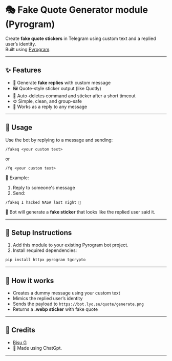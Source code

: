 # 🎭 Fake Quote Generator module (Pyrogram)

Create **fake quote stickers** in Telegram using custom text and a replied user’s identity.  
Built using [Pyrogram](https://docs.pyrogram.org/).

---

## ✨ Features

- 🔁 Generate **fake replies** with custom message
- 🖼️ Quote-style sticker output (like Quotly)
- 🧹 Auto-deletes command and sticker after a short timeout
- ⚙️ Simple, clean, and group-safe
- 💬 Works as a reply to any message

---

## 🚀 Usage

Use the bot by replying to a message and sending:

```
/fakeq <your custom text>
```
or
```
/fq <your custom text>
```

📌 Example:

1. Reply to someone's message  
2. Send:
```
/fakeq I hacked NASA last night 🚀
```

🤖 Bot will generate a **fake sticker** that looks like the replied user said it.

---

## 🔧 Setup Instructions

1. Add this module to your existing Pyrogram bot project.
2. Install required dependencies:
```bash
pip install httpx pyrogram tgcrypto
```

---

## 🧠 How it works

- Creates a dummy message using your custom text
- Mimics the replied user’s identity
- Sends the payload to `https://bot.lyo.su/quote/generate.png`
- Returns a **.webp sticker** with fake quote

---

## 🙏 Credits

- [Bisu G](https://github.com/bisug)
- 🤖 Made using ChatGpt. 
---
